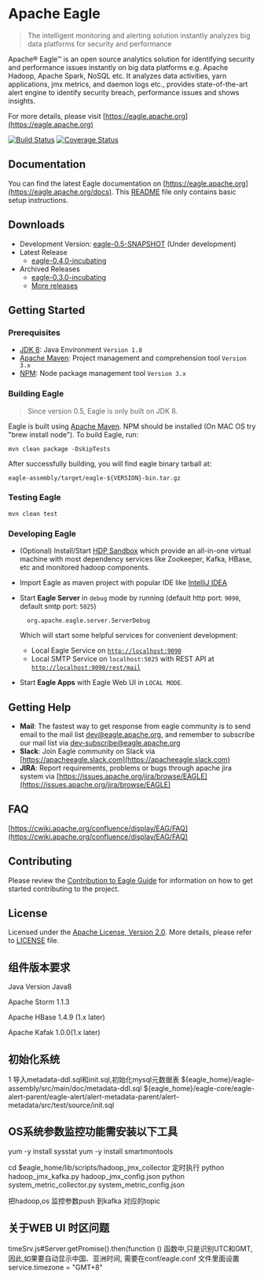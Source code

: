 <!--
{% comment %}
Licensed to the Apache Software Foundation (ASF) under one or more
contributor license agreements.  See the NOTICE file distributed with
this work for additional information regarding copyright ownership.
The ASF licenses this file to you under the Apache License, Version 2.0
(the "License"); you may not use this file except in compliance with
the License.  You may obtain a copy of the License at

http://www.apache.org/licenses/LICENSE-2.0

Unless required by applicable law or agreed to in writing, software
distributed under the License is distributed on an "AS IS" BASIS,
WITHOUT WARRANTIES OR CONDITIONS OF ANY KIND, either express or implied.
See the License for the specific language governing permissions and
limitations under the License.
{% endcomment %}
-->

# Apache Eagle

>  The intelligent monitoring and alerting solution instantly analyzes big data platforms for security and performance

Apache® Eagle™ is an open source analytics solution for identifying security and performance issues instantly on big data platforms e.g. Apache Hadoop, Apache Spark, NoSQL etc. It analyzes data activities, yarn applications, jmx metrics, and daemon logs etc., provides state-of-the-art alert engine to identify security breach, performance issues and shows insights.

For more details, please visit [https://eagle.apache.org](https://eagle.apache.org)

[![Build Status](https://builds.apache.org/buildStatus/icon?job=incubator-eagle-main)](https://builds.apache.org/job/incubator-eagle-main/) 
[![Coverage Status](https://coveralls.io/repos/github/apache/incubator-eagle/badge.svg)](https://coveralls.io/github/apache/incubator-eagle)

## Documentation

You can find the latest Eagle documentation on [https://eagle.apache.org](https://eagle.apache.org/docs). This [README](README.md) file only contains basic setup instructions.

## Downloads

* Development Version: [eagle-0.5-SNAPSHOT](https://github.com/apache/eagle/archive/master.zip) (Under development)
* Latest Release
    * [eagle-0.4.0-incubating](http://eagle.apache.org/docs/download-latest.html)
* Archived Releases
    * [eagle-0.3.0-incubating](http://eagle.apache.org/docs/download.html#0.3.0-incubating)
    * [More releases](http://eagle.apache.org/docs/download.html)

## Getting Started

### Prerequisites

* [JDK 8](https://jdk8.java.net/): Java Environment `Version 1.8`
* [Apache Maven](https://maven.apache.org/): Project management and comprehension tool `Version 3.x`
* [NPM](https://www.npmjs.com/): Node package management tool `Version 3.x`

### Building Eagle 

> Since version 0.5, Eagle is only built on JDK 8.

Eagle is built using [Apache Maven](https://maven.apache.org/). NPM should be installed (On MAC OS try "brew install node"). To build Eagle, run:
    
    mvn clean package -DskipTests 

After successfully building, you will find eagle binary tarball at:
    
    eagle-assembly/target/eagle-${VERSION}-bin.tar.gz

### Testing Eagle 

    mvn clean test

### Developing Eagle

* (Optional) Install/Start [HDP Sandbox](http://hortonworks.com/products/sandbox/) which provide an all-in-one virtual machine with most dependency services like Zookeeper, Kafka, HBase, etc and monitored hadoop components.
* Import Eagle as maven project with popular IDE like [IntelliJ IDEA](https://www.jetbrains.com/idea/)
* Start **Eagle Server** in `debug` mode by running (default http port: `9090`, default smtp port: `5025`)

        org.apache.eagle.server.ServerDebug
  
  Which will start some helpful services for convenient development:
  * Local Eagle Service on [`http://localhost:9090`](http://localhost:9090)
  * Local SMTP Service on `localhost:5025` with REST API at [`http://localhost:9090/rest/mail`](http://localhost:9090/rest/mail)
* Start **Eagle Apps** with Eagle Web UI in `LOCAL MODE`.

## Getting Help

* **Mail**: The fastest way to get response from eagle community is to send email to the mail list [dev@eagle.apache.org](mailto:dev@eagle.apache.org),
and remember to subscribe our mail list via [dev-subscribe@eagle.apache.org](mailto:dev-subscribe@eagle.apache.org)
* **Slack**: Join Eagle community on Slack via [https://apacheeagle.slack.com](https://apacheeagle.slack.com)
* **JIRA**: Report requirements, problems or bugs through apache jira system via [https://issues.apache.org/jira/browse/EAGLE](https://issues.apache.org/jira/browse/EAGLE)

## FAQ

[https://cwiki.apache.org/confluence/display/EAG/FAQ](https://cwiki.apache.org/confluence/display/EAG/FAQ)

## Contributing

Please review the [Contribution to Eagle Guide](https://cwiki.apache.org/confluence/display/EAG/Contributing+to+Eagle) for information on how to get started contributing to the project.

## License

Licensed under the [Apache License, Version 2.0](http://www.apache.org/licenses/LICENSE-2.0). More details, please refer to [LICENSE](LICENSE) file.

## 组件版本要求

Java Version Java8

Apache Storm 1.1.3

Apache HBase 1.4.9 (1.x later)

Apache Kafak 1.0.0(1.x later)

## 初始化系统 
1 导入metadata-ddl.sql和init.sql,初始化mysql元数据表
${eagle_home}/eagle-assembly/src/main/doc/metadata-ddl.sql
${eagle_home}/eagle-core/eagle-alert-parent/eagle-alert/alert-metadata-parent/alert-metadata/src/test/source/init.sql

## OS系统参数监控功能需安装以下工具
yum -y install sysstat
yum -y install smartmontools

cd $eagle_home/lib/scripts/hadoop_jmx_collector
定时执行
python hadoop_jmx_kafka.py hadoop_jmx_config.json
python system_metric_collector.py system_metric_config.json

把hadoop,os 监控参数push 到kafka 对应的topic

## 关于WEB UI 时区问题
timeSrv.js#Server.getPromise().then(function () 函数中,只是识别UTC和GMT,因此,如果要自动显示中国、亚洲时间,
需要在conf/eagle.conf 文件里面设置service.timezone = "GMT+8"
